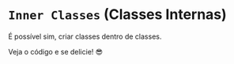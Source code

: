 # `Inner Classes` (Classes Internas)

É possível sim, criar classes dentro de classes.

Veja o código e se delicie! 😎